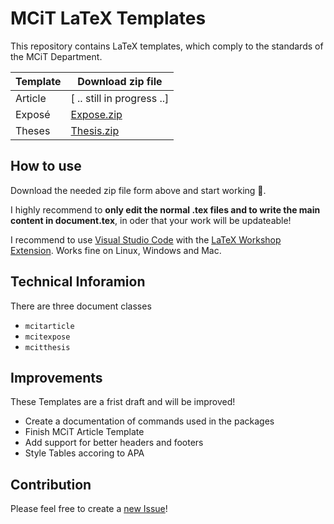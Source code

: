 # MCiT LaTeX Templates

This repository contains LaTeX templates, which comply to the standards of the MCiT Department.

| Template | Download zip file                    |
| -------  | ------------------------------------ |
| Article  | [ .. still in progress ..]           |
| Exposé   | [Expose.zip](https://github.com/spiegl/MCiT_LaTeX_Template/raw/master/templates/Expose.zip)  |
| Theses   | [Thesis.zip](https://github.com/spiegl/MCiT_LaTeX_Template/raw/master/templates/Thesis.zip)   |

## How to use

Download the needed zip file form above and start working 🤗.

I highly recommend to **only edit the normal .tex files and to write the main content in document.tex**, in oder that your work will be updateable!

I recommend to use [Visual Studio Code](https://code.visualstudio.com/) with the [LaTeX Workshop Extension](https://marketplace.visualstudio.com/items?itemName=James-Yu.latex-workshop). Works fine on Linux, Windows and Mac.

## Technical Inforamion

There are three document classes

- `mcitarticle`
- `mcitexpose`
- `mcitthesis`

## Improvements

These Templates are a frist draft and will be improved!

- Create a documentation of commands used in the packages
- Finish MCiT Article Template
- Add support for better headers and footers
- Style Tables accoring to APA

## Contribution

Please feel free to create a [new Issue](https://github.com/spiegl/MCiT_LaTeX_Template/issues/new)!
